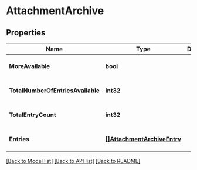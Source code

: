 # AttachmentArchive

## Properties
Name | Type | Description | Notes
------------ | ------------- | ------------- | -------------
**MoreAvailable** | **bool** |  | [optional] [default to null]
**TotalNumberOfEntriesAvailable** | **int32** |  | [optional] [default to null]
**TotalEntryCount** | **int32** |  | [optional] [default to null]
**Entries** | [**[]AttachmentArchiveEntry**](AttachmentArchiveEntry.md) |  | [optional] [default to null]

[[Back to Model list]](../README.md#documentation-for-models) [[Back to API list]](../README.md#documentation-for-api-endpoints) [[Back to README]](../README.md)

